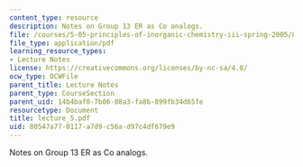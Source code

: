 ```yaml
---
content_type: resource
description: Notes on Group 13 ER as Co analogs.
file: /courses/5-05-principles-of-inorganic-chemistry-iii-spring-2005/80547a770117a7d9c56ad97c4df679e9_lecture_5.pdf
file_type: application/pdf
learning_resource_types:
- Lecture Notes
license: https://creativecommons.org/licenses/by-nc-sa/4.0/
ocw_type: OCWFile
parent_title: Lecture Notes
parent_type: CourseSection
parent_uid: 14b4baf0-7b06-88a3-fa8b-899fb34d65fe
resourcetype: Document
title: lecture_5.pdf
uid: 80547a77-0117-a7d9-c56a-d97c4df679e9
---
```

Notes on Group 13 ER as Co analogs.